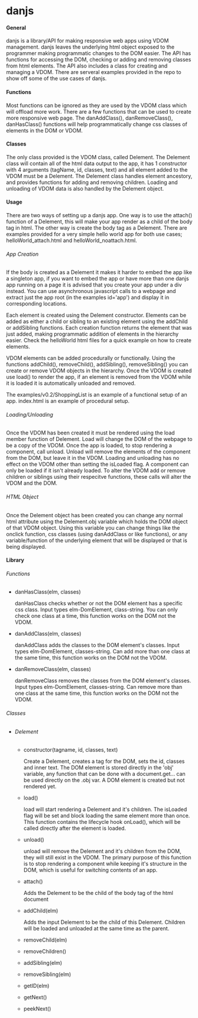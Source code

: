 # danjs
<h4>General</h4>
danjs is a library/API for making responsive web apps using VDOM management.  danjs leaves the underlying html object exposed to the programmer making programmatic changes to the DOM easier.  The API has functions for accessing the DOM, checking or adding and removing classes from html elements.  The API also includes a class for creating and managing a VDOM.  There are serveral examples provided in the repo to show off some of the use cases of danjs.

<h4>Functions</h4>
Most functions can be ignored as they are used by the VDOM class which will offload more work.  There are a few functions that can be used to create more responsive web page. The danAddClass(), danRemoveClass(), danHasClass() functions will help programmatically change css classes of elements in the DOM or VDOM.

<h4>Classes</h4>
The only class provided is the VDOM class, called Delement.  The Delement class will contain all of the html data output to the app, it has 1 constructor with 4 arguments (tagName, id, classes, text) and all element added to the VDOM must be a Delement.  The Delement class handles element ancestory, and provides functions for adding and removing children.  Loading and unloading of VDOM data is also handled by the Delement object.

<h4>Usage</h4>
There are two ways of setting up a danjs app.  One way is to use the attach() function of a Delement, this will make your app render as a child of the body tag in html.  The other way is create the body tag as a Delement.  There are examples provided for a very simple hello world app for both use cases; helloWorld_attach.html and helloWorld_noattach.html.

<h6>App Creation</h6>
<p>
If the body is created as a Delement it makes it harder to embed the app like a singleton app, if you want to embed the app or have more than one danjs app running on a page it is advised that you create your app under a div instead.  You can use asynchronous javascript calls to a webpage and extract just the app root (in the examples id='app') and display it in corresponding locations.
</p>
<p>
Each element is created using the Delement constructor.  Elements can be added as either a child or sibling to an existing element using the addChild or addSibling functions. Each creation function returns the element that was just added, making programmatic addition of elements in the hierarchy easier. 
Check the helloWorld html files for a quick example on how to create elements.
</p>
<p>
VDOM elements can be added procedurally or functionally.  Using the functions addChild(), removeChild(), addSibling(), removeSibling()  you can create or remove VDOM objects in the hierarchy.  Once the VDOM is created use load() to render the app, if an element is removed from the VDOM while it is loaded it is automatically unloaded and removed.
</p>
The examples/v0.2/ShoppingList is an example of a functional setup of an app.  index.html is an example of procedural setup.
<h6>Loading/Unloading</h6>
Once the VDOM has been created it must be rendered using the load member function of Delement.  Load will change the DOM of the webpage to be a copy of the VDOM.  Once the app is loaded, to stop rendering a component, call unload.  Unload will remove the elements of the component from the DOM, but leave it in the VDOM.  Loading and unloading has no effect on the VDOM other than setting the isLoaded flag. A component can only be loaded if it isn't already loaded.  To alter the VDOM add or remove children or siblings using their respecitve functions, these calls will alter the VDOM and the DOM.

<h6>HTML Object</h6>
Once the Delement object has been created you can change any normal html attribute using the Delement.obj variable which holds the DOM object of that VDOM object.  Using this variable you can change things like the onclick function, css classes (using danAddClass or like functions), or any variable/function of the underlying element that will be displayed or that is being displayed.

<h4>Library</h4>
<h6>Functions</h6>
<ul>
  <li><p>danHasClass(elm, classes)</p><p> danHasClass checks whether or not the DOM element has a specific css class.  Input types elm-DomElement, class-string.  You can only check one class at a time, this function works on the DOM not the VDOM.</p></li>
  <li><p> danAddClass(elm, classes)</p><p> danAddClass adds the classes to the DOM element's classes.  Input types elm-DomElement, classes-string.  Can add more than one class at the same time, this function works on the DOM not the VDOM.</p></li>
  <li><p> danRemoveClass(elm, classes)</p><p> danRemoveClass removes the classes from the DOM element's classes. Input types elm-DomElement, classes-string.  Can remove more than one class at the same time, this function works on the DOM not the VDOM.</p></li>
</ul>

<h6>Classes</h6>
<ul>
  <li><h6>Delement</h6>
  <ul>
    <li><p>constructor(tagname, id, classes, text)</p> <p>Create a Delement, creates a tag for the DOM, sets the id, classes and inner text.  The DOM element is stored directly in the 'obj' variable, any function that can be done with a document.get... can be used directly on the .obj var.  A DOM element is created but not rendered yet.</p></li>
    <li><p>load()</p> <p>load will start rendering a Delement and it's children.  The isLoaded flag will be set and block loading the same element more than once.  This function contains the lifecycle hook onLoad(), which will be called directly after the element is loaded.</p></li>
    <li><p>unload()</p> <p>unload will remove the Delement and it's children from the DOM, they will still exist in the VDOM.  The primary purpose of this function is to stop rendering a component while keeping it's structure in the DOM, which is useful for switching contents of an app.</p></li>
    <li><p>attach()</p> Adds the Delement to be the child of the body tag of the html document<p></p></li>
    <li><p>addChild(elm)</p> <p>Adds the input Delement to be the child of this Delement.  Children will be loaded and unloaded at the same time as the parent.</p></li>
    <li><p>removeChild(elm)</p> <p></p></li>
    <li><p>removeChildren()</p> <p></p></li>
    <li><p>addSibling(elm)</p> <p></p></li>
    <li><p>removeSibling(elm)</p> <p></p></li>
    <li><p>getID(elm)</p> <p></p></li>
    <li><p>getNext()</p> <p></p></li>
    <li><p>peekNext()</p> <p></p></li>
  </ul>
  
  </li>
</ul>
